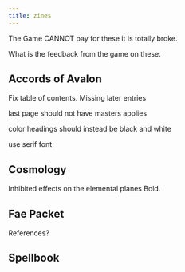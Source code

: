```yaml
---
title: zines
---
```


The Game CANNOT pay for these it is totally broke. 

What is the feedback from the game on these.

## Accords of Avalon

Fix table of contents. Missing later entries

last page should not have masters applies

color headings should instead be black and white

use serif font

## Cosmology

Inhibited effects on the elemental planes Bold.

## Fae Packet

References? 

## Spellbook